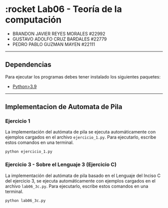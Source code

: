 # :rocket Lab06 - Teoría de la computación
- BRANDON JAVIER REYES MORALES #22992
- GUSTAVO ADOLFO CRUZ BARDALES #22779
- PEDRO PABLO GUZMAN MAYEN #22111
---
## Dependencias
Para ejecutar los programas debes tener instalado los siguientes paquetes:
- [Python>3.9](https://www.python.org/downloads/)
---
## Implementacion de Automata de Pila

### Ejercicio 1
La implementación del autómata de pila se ejecuta automáticamente con ejemplos cargados en el archivo `ejercicio_1.py`. Para ejecutarlo, escribe estos comandos en una terminal.
```sh
python ejercicio_1.py
```

### Ejercicio 3 - Sobre el Lenguaje 3 (Ejercicio C)
La implementación del autómata de pila basado en el Lenguaje del Inciso C del ejercicio 3, se ejecuta automáticamente con ejemplos cargados en el archivo `lab06_3c.py`. Para ejecutarlo, escribe estos comandos en una terminal.
```sh
python lab06_3c.py
```

